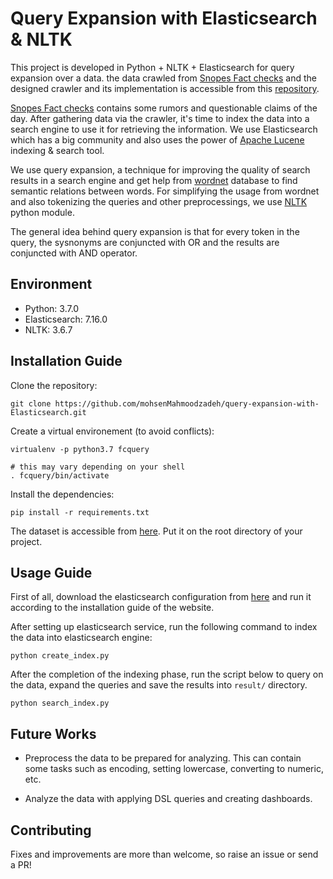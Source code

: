 # Query Expansion with Elasticsearch & NLTK
This project is developed in Python + NLTK + Elasticsearch for query expansion over a data. the data crawled from [Snopes Fact checks](https://www.snopes.com/fact-check/) and the designed crawler and its implementation is accessible from this [repository](https://github.com/mohsenMahmoodzadeh/Fact-Checks-Crawler). 

[Snopes Fact checks](https://www.snopes.com/fact-check/) contains some rumors and questionable claims of the day. After gathering data via the crawler, it's time to index the data into a search engine to use it for retrieving the information. We use Elasticsearch which has a big community and also uses the power of [Apache Lucene](https://lucene.apache.org/) indexing & search tool.

We use query expansion, a technique for improving the quality of search results in a search engine and get help from [wordnet](https://wordnet.princeton.edu/) database to find semantic relations between words. For simplifying the usage from wordnet and also tokenizing the queries and other preprocessings, we use [NLTK](https://www.nltk.org/) python module. 

The general idea behind query expansion is that for every token in the query, the sysnonyms are conjuncted with OR and the results are conjuncted with AND operator.

## Environment
- Python: 3.7.0
- Elasticsearch: 7.16.0
- NLTK: 3.6.7

## Installation Guide
Clone the repository:
```
git clone https://github.com/mohsenMahmoodzadeh/query-expansion-with-Elasticsearch.git
```

Create a virtual environement (to avoid conflicts):
```
virtualenv -p python3.7 fcquery

# this may vary depending on your shell
. fcquery/bin/activate 
```

Install the dependencies:
```
pip install -r requirements.txt
```
The dataset is accessible from [here](https://drive.google.com/file/d/1QO3-UxU3Fpgvn7Vjl-dV5SvkMllIugYZ/view?usp=sharing). Put it on the root directory of your project.


## Usage Guide

First of all, download the elasticsearch configuration from [here](https://www.elastic.co/downloads/elasticsearch) and run it according to the installation guide of the website.

After setting up elasticsearch service, run the following command to index the data into elasticsearch engine:
```
python create_index.py
```

After the completion of the indexing phase, run the script below to query on the data, expand the queries and save the results into `result/` directory.
```
python search_index.py
```

## Future Works

- Preprocess the data to be prepared for analyzing. This can contain some tasks such as encoding, setting lowercase, converting to numeric, etc.

- Analyze the data with applying DSL queries and creating dashboards.

## Contributing
Fixes and improvements are more than welcome, so raise an issue or send a PR!